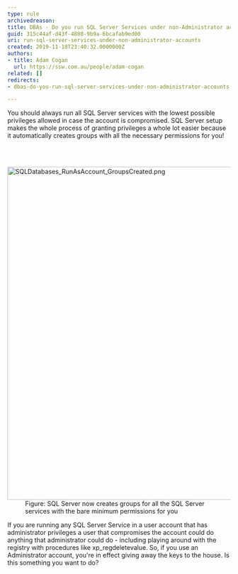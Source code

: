 ```yaml
---
type: rule
archivedreason: 
title: ​DBAs - Do you run SQL Server Services under non-Administrator accounts?
guid: 315c44af-d43f-4880-9b9a-6bcafab9ed00
uri: run-sql-server-services-under-non-administrator-accounts
created: 2019-11-18T23:40:32.0000000Z
authors:
- title: Adam Cogan
  url: https://ssw.com.au/people/adam-cogan
related: []
redirects:
- dbas-do-you-run-sql-server-services-under-non-administrator-accounts

---
```



<p class="ssw15-rteElement-P">​​​​​​​​You should always run all SQL Server services with the lowest possible privileges allowed in case the account is compromised.&#160;SQL Server setup makes the whole process of granting privileges a whole lot easier because it automatically creates groups with all the necessary ​permissions for you!​<br></p>
<br><excerpt class='endintro'></excerpt><br>
<dl class="image"><dt><img src="/PublishingImages/SQLDatabases_RunAsAccount_GroupsCreated.png" alt="SQLDatabases_RunAsAccount_GroupsCreated.png" style="width&#58;750px;" /></dt><dd>Figure&#58;&#160;SQL Server&#160;now creates groups for all the SQL Server services with the bare minimum permissions for you</dd></dl>
<p>​If you are running any SQL Server Service in a&#160;user account that has administrator privileges a user that compromises the account could do anything that administrator could do - including playing around with the registry with procedures like xp_regdeletevalue. So, if you use an Administrator account, you're in effect giving away the keys to the house. Is this something you want to do?<br><br></p>


